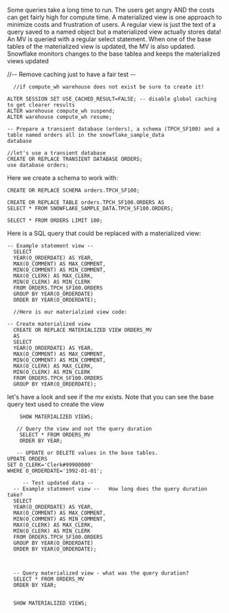Some queries take a long time to run.  The users get angry AND the costs can get fairly high for compute time.  A materialized view is one approach to minimize costs and frustration of users.  A regular view is just the text of a query saved to a named object but a materialized view actually stores data!  An MV is queried with a regular select statement.  When one of the base tables of the materialized view is updated, the MV is also updated.  Snowflake monitors changes to the base tablea and keeps the materialized views updated

  //-- Remove caching just to have a fair test -- 
  
      //if compute_wh warehouse does not exist be sure to create it!

    ALTER SESSION SET USE_CACHED_RESULT=FALSE; -- disable global caching to get clearer results
    ALTER warehouse compute_wh suspend;
    ALTER warehouse compute_wh resume;

    -- Prepare a transient database (orders), a schema (TPCH_SF100) and a table named orders all in the snowflake_sample_data
    database
    
    //let's use a transient database
    CREATE OR REPLACE TRANSIENT DATABASE ORDERS;
    use database orders;
    
 Here we create a schema to work with:
        
    CREATE OR REPLACE SCHEMA orders.TPCH_SF100;

    CREATE OR REPLACE TABLE orders.TPCH_SF100.ORDERS AS
    SELECT * FROM SNOWFLAKE_SAMPLE_DATA.TPCH_SF100.ORDERS;

    SELECT * FROM ORDERS LIMIT 100;
    
Here is a SQL query that could be replaced with a materialized view:
    
    -- Example statement view -- 
      SELECT
      YEAR(O_ORDERDATE) AS YEAR,
      MAX(O_COMMENT) AS MAX_COMMENT,
      MIN(O_COMMENT) AS MIN_COMMENT,
      MAX(O_CLERK) AS MAX_CLERK,
      MIN(O_CLERK) AS MIN_CLERK
      FROM ORDERS.TPCH_SF100.ORDERS
      GROUP BY YEAR(O_ORDERDATE)
      ORDER BY YEAR(O_ORDERDATE);
           
      //Here is our materialzied view code:
      
    -- Create materialized view
      CREATE OR REPLACE MATERIALIZED VIEW ORDERS_MV
      AS 
      SELECT
      YEAR(O_ORDERDATE) AS YEAR,
      MAX(O_COMMENT) AS MAX_COMMENT,
      MIN(O_COMMENT) AS MIN_COMMENT,
      MAX(O_CLERK) AS MAX_CLERK,
      MIN(O_CLERK) AS MIN_CLERK
      FROM ORDERS.TPCH_SF100.ORDERS
      GROUP BY YEAR(O_ORDERDATE);
      
  let's have a look and see if the mv exists.  Note that you can see the base query text used to create the view
        
        SHOW MATERIALIZED VIEWS;

       // Query the view and not the query duration
        SELECT * FROM ORDERS_MV
        ORDER BY YEAR;
        
       -- UPDATE or DELETE values in the base tables.
    UPDATE ORDERS
    SET O_CLERK='Clerk#99900000' 
    WHERE O_ORDERDATE='1992-01-01';

         -- Test updated data --
      -- Example statement view --   How long does the query duration take?
      SELECT
      YEAR(O_ORDERDATE) AS YEAR,
      MAX(O_COMMENT) AS MAX_COMMENT,
      MIN(O_COMMENT) AS MIN_COMMENT,
      MAX(O_CLERK) AS MAX_CLERK,
      MIN(O_CLERK) AS MIN_CLERK
      FROM ORDERS.TPCH_SF100.ORDERS
      GROUP BY YEAR(O_ORDERDATE)
      ORDER BY YEAR(O_ORDERDATE);



      -- Query materialized view - what was the query duration?
      SELECT * FROM ORDERS_MV
      ORDER BY YEAR;


      SHOW MATERIALIZED VIEWS;
        




